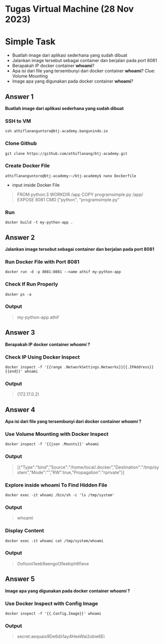 # Tugas Virtual Machine (28 Nov 2023)

# Simple Task
- Buatlah image dari aplikasi sederhana yang sudah dibuat
- Jalankan image tersebut sebagai container dan berjalan pada port 8081
- Berapakah IP docker container  **whoami**?
- Apa isi dari file yang tersembunyi dari docker container  **whoami**? Clue: Volume Mounting
- Image apa yang digunakan pada docker container  **whoami**?

## Answer 1

**Buatlah image dari aplikasi sederhana yang sudah dibuat**

### SSH to VM
`ssh athiflananguntoro@btj-academy.bangunindo.io`

### Clone Github

    git clone https://github.com/athiflanang/btj-academy.git

### Create Docker File

    athiflananguntoro@btj-academy:~/btj-academy$ nano Dockerfile
- input inside Docker File

> FROM python:3
WORKDIR /app
COPY programsimple.py /app/
EXPOSE 8081
CMD ["python", "programsimple.py"

### Run

    docker build -t my-python-app .

## Answer 2

**Jalankan image tersebut sebagai container dan berjalan pada port 8081**

### Run Docker File with Port 8081

    docker run -d -p 8081:8081 --name athif my-python-app

### Check If Run Properly

    docker ps -a
    
### Output

> my-python-app athif

## Answer 3

**Berapakah IP docker container  *whoami* ?**

### Check IP Using Docker Inspect

    docker inspect -f '{{range .NetworkSettings.Networks}}{{.IPAddress}}{{end}}' whoami

### Output

> (172.17.0.2)

## Answer 4
**Apa isi dari file yang tersembunyi dari docker container *whoami* ?**

### Use Volume Mounting with Docker Inspect

    docker inspect -f '{{json .Mounts}}' whoami
### Output

> [{"Type":"bind","Source":"/home/local/.docker","Destination":"/tmp/system","Mode":"","RW":true,"Propagation":"rprivate"}]

### Explore inside whoami To Find Hidden File

    docker exec -it whoami /bin/sh -c 'ls /tmp/system'
### Output

> whoami

### Display Content

    docker exec -it whoami cat /tmp/system/whoami
### Output

> Oofooni1eeb9aengol3feekiph6fieve

## Answer 5

**Image apa yang digunakan pada docker container *whoami* ?**

### Use Docker Inspect with Config Image

    docker inspect -f '{{.Config.Image}}' whoami
### Output

> secret:aequaix9De6dii1ay4HeeWai2obie6Ei
